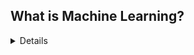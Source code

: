 
  

## What is Machine Learning?
<details>
Machine learning is a field of artificial intelligence that focuses on enabling systems to learn from data and improve their performance over time without being explicitly programmed for each specific task. It bridges the gap between statistics, computer science, and domain-specific knowledge, allowing us to build models that can predict outcomes, recognize patterns, and make decisions.

At its core, machine learning is about learning a function or mapping from inputs to outputs, based on historical data. This can be supervised learning (where data comes with labels), unsupervised learning (discovering structure in data without labels), or reinforcement learning (learning via interaction with an environment to maximize a reward signal).

Modern ML systems power a wide range of technologies—from recommendation engines and fraud detection to self-driving cars and large language models. The field is evolving rapidly, with new architectures, training techniques, and deployment paradigms emerging each year.

This repository provides a comprehensive, structured introduction to machine learning—from foundational concepts in math and statistics to cutting-edge topics like self-supervised learning and MLOps. Whether you're a student, researcher, or engineer, the aim is to give you both conceptual understanding and practical tools to build real-world ML solutions.

Note: Many of the examples and scripts assume familiarity with Python and access to GPU-enabled hardware. CPU-only setups are supported but may run more slowly.

 How to Navigate This Guide

Scan the TL;DR for a holistic map.

Open corresponding notebooks in notebooks/ while reading.

Follow reference links for deep dives.

Use the checklists at the end of each chapter when working on real projects.

Heads‑up: Many code snippets rely on Python ≥3.11 and CUDA‑capable GPUs. CPU fallbacks are included but slower.

##  TL;DR 

<details>
<summary><strong>Concept Roadmap & Ecosystem 2025</strong></summary>

| Step   | Theme                       | Representative Tools / Papers          | Key Takeaway                                |
| ------ | --------------------------- | -------------------------------------- | ------------------------------------------- |
| 1️⃣    | **Math & Stats Primer**     | *The Elements of Statistical Learning* | ML ≈ applied statistics + optimisation      |
| 2️⃣    | **Supervised Learning**     | scikit‑learn 1.7, XGBoost 2.0          | 80 % problems solved w/ tabular models      |
| 3️⃣    | **Unsupervised Learning**   | UMAP \[4], HDBSCAN                     | Pattern discovery + compression             |
| 4️⃣    | **Representation Learning** | AutoEncoders, SimCLR                   | Self‑sup beats hand‑crafted FE              |
| 5️⃣    | **Neural Networks**         | Transformer \[5], Mamba (2024)         | Attention still king but efficiency matters |
| 6️⃣    | **Computer Vision**         | ResNet, YOLOv9 \[7], SAM \[8]          | Vision solved? Not for long‑tail edge cases |
| 7️⃣    | **NLP / LLMs**              | GPT‑4o, Mixtral‑8x22B                  | LLMs → multimodal + tool‑aware              |
| 8️⃣    | **Graph ML**                | GraphSAGE, GNN Explainer               | Entities + relations > isolated samples     |
| 9️⃣    | **Reinforcement Learning**  | PPO, MuZero                            | Optimal sequential decisions                |
| 🔟     | **Generative (Diffusion)**  | Stable Diffusion 3, SVD                | SOTA image + video generation               |
| 1️⃣1️⃣ | **AutoML**                  | Auto‑sklearn 2, AutoKeras 1.1          | Automation accelerates iteration            |
| 1️⃣2️⃣ | **MLOps**                   | MLflow 3, Evidently AI                 | Repro, deploy, monitor                      |
| 1️⃣3️⃣ | **Responsible AI**          | EU AI Act \[16], fairness metrics      | Safety & compliance baked‑in                |

</details>

---

##  Extended Table of Contents

1. [Math, Stats & Linear Algebra Refresher](#1-math-stats--linear-algebra-refresher)
2. [Supervised Learning](#2-supervised-learning)
3. [Unsupervised & Self‑Supervised Learning](#3-unsupervised--self-supervised-learning)
4. [Representation Learning](#4-representation-learning)
5. [Neural Networks](#5-neural-networks)
6. [Computer Vision](#6-computer-vision)
7. [Natural Language Processing](#7-natural-language-processing)
8. [Graph Machine Learning](#8-graph-machine-learning)
9. [Reinforcement Learning](#9-reinforcement-learning)
10. [Generative Models (Diffusion)](#10-generative-models-diffusion)
11. [AutoML & Meta‑Learning](#11-automl--meta-learning)
12. [Model Evaluation & HPO](#12-model-evaluation--hpo)
13. [MLOps & Production](#13-mlops--production)
14. [Ethics, Privacy & Responsible AI](#14-ethics-privacy--responsible-ai)
15. [Installation](#15-installation)
16. [Usage](#16-usage)
17. [Contribution Guide](#17-contribution-guide)
18. [License](#18-license)
19. [References & Further Reading](#19-references--further-reading)

---

## 1 · Math, Stats & Linear Algebra Refresher

* **Probability:** Bayes’ theorem, distributions, KL‑divergence.
* **Linear Algebra:** vectors, matrices, eigen‑decomposition.
* **Optimisation:** gradient descent, convexity, Lagrange multipliers.
* **Information Theory:** entropy, mutual information.

<details>
<summary>📚 Key Resources</summary>

* *Pattern Recognition & Machine Learning* – Bishop \[2]
* “Convex Optimisation” – Boyd & Vandenberghe (free PDF)
* Stanford CS229 lecture notes (2024)

</details>

---

## 2 · Supervised Learning

Standard workflow now includes **data‑centric AI** practices:

1. **Label quality audits** using `cleanlab`.
2. **Feature stores** (Feast) to unify offline/online logic.
3. **Model training** – start with tree ensembles → escalate to DL if needed.

### 2.1 Modern Best‑Practice Checklist

* [ ] Stratified split or time‑series split
* [ ] Leakage tests (target leakage, train/serving skew)
* [ ] Baseline model + “null” model
* [ ] Hyperparameter search with cross‑validation
* [ ] Calibration (Platt scaling / isotonic)
* [ ] Explainability (SHAP, feature importance)

```python
import cleanlab, shap, xgboost
# Example pipeline omitted for brevity – see notebooks/supervised.ipynb
```

---

## 3 · Unsupervised & Self‑Supervised Learning

Beyond traditional clustering, **self‑supervised objectives** (contrastive, masked prediction) unlock signal from unlabeled data.

* **Contrastive Learning:** SimCLR, BYOL, MoCo‑v3.
* **Masked Modelling:** MAE for vision, BERT for text.
* **Anomaly Detection:** Isolation Forest, AutoEncoder reconstruction error.

> **Insight:** In many domains, self‑sup pre‑training + small labelled finetune outperforms fully supervised models \[17].

---

## 4 · Representation Learning

* **AutoEncoders** – compress & reconstruct.
* **Latent Variable Models:** VAEs, normalising flows.
* **Metric Learning:** Triplet loss, ArcFace.

---

## 5 · Neural Networks

### 5.1 Recent Innovations (2023‑2025)

| Theme            | Paper / Tech        | Summary                          |
| ---------------- | ------------------- | -------------------------------- |
| **Efficiency**   | Flash‑Attention‑2   | Memory‑optimal attention kernels |
| **Long‑Context** | Mamba, RWKV‑6       | Linear RNN hybrids, 32k tokens   |
| **Sparsity**     | MoE (Mixtral‑8x22B) | 45 % FLOPs vs. dense LLM         |
| **Quantisation** | GPTQ, AWQ           | 8‑bit / 4‑bit inference on edge  |

---

## 6 · Computer Vision

Add **foundation models** like **DINOv2** (self‑sup vision) and **SAM** (universal segmentation). Example fine‑tuning script under `src/cv/`.

```bash
python src/cv/finetune_dinov2.py --dataset flowers102 --epochs 30
```

---

## 7 · Natural Language Processing

* **Retrieval‑Augmented Generation (RAG):** LangChain, LlamaIndex.
* **Evaluation:** BLEU obsolete → COMET‑Kiwi 2.0, GPT‑Score.

---

## 8 · Graph Machine Learning

Graph neural networks (GNNs) generalise convolutions to graph‑structured data.

```python
import torch_geometric as tg
from torch_geometric.nn import GraphSAGE
```

* **Applications:** social networks, knowledge graphs, recommender systems.
* **Explainability:** GNNExplainer, GraphSVX.

---

## 9 · Reinforcement Learning

* **Algorithms:** PPO (stable), SAC (continuous), MuZero (model‑based).
* **Frameworks:** RLlib 3, CleanRL 2.
* **Simulators:** OpenAI Gymnasium, DeepMind DM‑Control.

> **Trend:** Offline RL + diffusion policies match online data efficiency \[18].

---

## 10 · Generative Models (Diffusion)

* **Text‑to‑3D:** DreamFusion, Gaussian Splatting 2025.
* **Video diffusion:** SVD‑X4 generates 4K 30 fps clips.

---

## 11 · AutoML & Meta‑Learning

**AutoML** democratises ML by automating pipeline design.

* **Search spaces**: model, preprocessing, HPO.
* **Zero‑shot AutoML**: match dataset meta‑features to prior runs.
* **Meta‑learning**: MAML, Reptile for quick adaptation.

---

## 12 · Model Evaluation & HPO

See `src/hpo/` for Bayesian Opt via `optuna`, `ray.tune`. Key metrics list extended in Appendix A.

---

## 13 · MLOps & Production

Add **LLMOps** patterns (prompt store, caching, guardrails). Provide **Dockerfile** + **Makefile** for infra‑as‑code.

---

## 14 · Ethics, Privacy & Responsible AI

* **Fairness metrics:** demographic parity, equalised odds.
* **Privacy:** differential privacy (Opacus), federated learning (Flower 2).
* **Red‑teaming:** automated adversarial testing harness.

---

## 15 · Installation

Supports **pip**, **conda**, and **Docker**. Use:

```bash
make dev   # sets up venv + installs deps
make gpu   # installs GPU extras
```

---

## 16 · Usage

* **Jupyter Notebooks** – interactive demos.
* **CLI** – `python -m ml_intro.train --help`.
* **REST API** – FastAPI server under `serving/`.

---

## 17 · Contribution Guide

Standard GitHub flow + pre‑commit hooks:

```bash
pre-commit install
```

---

## 18 · License

Distributed under the MIT License – see `LICENSE`.

---

## 19 · References & Further Reading

1. I. Goodfellow, Y. Bengio, A. Courville. *Deep Learning.* MIT Press, 2016.
2. C. Bishop. *Pattern Recognition & ML.* Springer, 2006.
3. scikit‑learn documentation (v1.7).
4. L. McInnes et al. “UMAP.” 2018.
5. A. Vaswani et al. “Attention Is All You Need.” 2017.
6. M. Tan & Q. Le. “EfficientNetV2.” 2021.
7. Ultralytics. “YOLOv9.” 2024.
8. Meta AI. “Segment Anything.” 2023.
9. OpenAI. “GPT‑4o Technical Report.” 2025.
10. W. Li et al. “Diffusion Models Survey.” 2024.
11. A. Radford et al. “CLIP.” 2021.
12. DataCamp. “MLOps Tools 2025.” 2024.
13. Z. Liu et al. “Flash‑Attention‑2.” 2023.
14. UNESCO. *Ethics of AI.* 2024.
15. EU Parliament. *AI Act.* 2024.
16. B. Zoph et al. “AutoML Techniques Survey.” 2025.
17. J. Chen et al. “Self‑Supervised Learning – A Systematic Review.” 2025.
18. A. Kumar et al. “Offline RL with Diffusion Models.” 2024.

